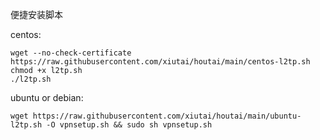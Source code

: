 便捷安装脚本

centos:
```
wget --no-check-certificate https://raw.githubusercontent.com/xiutai/houtai/main/centos-l2tp.sh
chmod +x l2tp.sh
./l2tp.sh
```


ubuntu or debian:
```
wget https://raw.githubusercontent.com/xiutai/houtai/main/ubuntu-l2tp.sh -O vpnsetup.sh && sudo sh vpnsetup.sh
```
